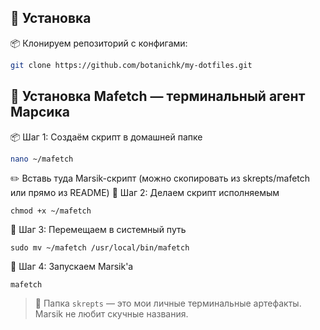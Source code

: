 ## 🚀 Установка
📦 Клонируем репозиторий с конфигами:

```bash
git clone https://github.com/botanichk/my-dotfiles.git

```
## 🐾 Установка Mafetch — терминальный агент Марсика

📦 Шаг 1: Создаём скрипт в домашней папке

```bash
nano ~/mafetch
```
✏️ Вставь туда Marsik-скрипт (можно скопировать из skrepts/mafetch или прямо из README)
🔧 Шаг 2: Делаем скрипт исполняемым
```
chmod +x ~/mafetch
```
🚚 Шаг 3: Перемещаем в системный путь
```
sudo mv ~/mafetch /usr/local/bin/mafetch
```
🧪 Шаг 4: Запускаем Marsik'а
```
mafetch
```
> 📁 Папка `skrepts` — это мои личные терминальные артефакты.  
> Marsik не любит скучные названия.
